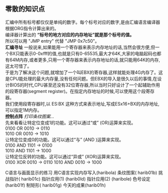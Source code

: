 ## 零散的知识点
汇编中所有标号都仅仅是单纯的数字。每个标号对应的数字,是由汇编语言编译器根据ORG指令计算出来的。  
编译器计算出的 __“标号的地方对应的内存地址”就是那个标号的值。__  
所以可以用 "JMP entry" 代替 "JMP 0x7c50"。  
__汇编寻址__ 一般说来,如果能用一个寄存器来表示内存地址的话,当然会很方便,但一个BX只能表示0-0xfff的值,也就是只有0-65535,最大才64K,大家的电脑起码也都有64M内存,或者更多,只用一个寄存器来表示内存地址的话,就只能用64K的内存,这太可惜了。  
于是为了解决这个问题,就增加了一个叫EBX的寄存器,这样就能处理4G内存了。这是CPU能处理的最大内存量,没有任何问题。但EBX的导入是很久以后的事情,在设计BIOS的时代,CPU甚至还没有32位寄存器,所以当时只好设计了一个起辅助作用的段寄存器(segment register)。在指定内存地址的时候,可以使用这个段寄存器。  
我们使用段寄存器时,以 ES:BX 这种方式来表示地址,写成ESx16+BX的内存地址,可以指定1M内存。  
__控制点阵__ _打印条纹图案..._  
先来看看让特定位变成1的功能。这可以通过“或” (OR)运算来实现。  
0100 OR 0010 -> 0110  
1010 OR 0010 -> 1010  
让特定位变成0的功能。这可以通过“与” (AND )运算来实现。  
0100 AND 1101 -> 0100  
1010 AND 1101 -> 1000  
让特定位反转的功能。这可以通过“异或” (XOR)运算来实现。  
0100 XOR 0010 -> 0110
1010 AND 0010 -> 1000


C语言与画面显示的练习
用C语言实现内存写入(haribola)
条纹图案( harib01b)
挑战指针( harib01c)
指针应用(1) (harib0ld)
指针应用(2) (haribole)
色号设定(harib01f)
制矩形( harib01g)
今天的成果(harib01h)